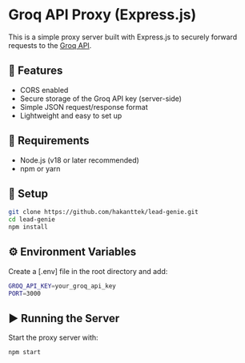 # Groq API Proxy (Express.js)

This is a simple proxy server built with Express.js to securely forward requests to the [Groq API](https://console.groq.com/).

## 🚀 Features

- CORS enabled
- Secure storage of the Groq API key (server-side)
- Simple JSON request/response format
- Lightweight and easy to set up

## 🧰 Requirements

- Node.js (v18 or later recommended)
- npm or yarn

## 🔧 Setup

```bash
git clone https://github.com/hakanttek/lead-genie.git
cd lead-genie
npm install
```

## ⚙️ Environment Variables

Create a [.env] file in the root directory and add:

```bash
GROQ_API_KEY=your_groq_api_key
PORT=3000
```

## ▶️ Running the Server

Start the proxy server with:

```bash
npm start
```